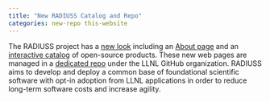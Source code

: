 ```yaml
---
title: "New RADIUSS Catalog and Repo"
categories: new-repo this-website
---
```


The RADIUSS project has a [new look](https://software.llnl.gov/radiuss/) including an [About page](https://software.llnl.gov/radiuss/about/) and an [interactive catalog](https://software.llnl.gov/radiuss/projects/) of open-source products. These new web pages are managed in a [dedicated repo](https://github.com/llnl/radiuss) under the LLNL GitHub organization. RADIUSS aims to develop and deploy a common base of foundational scientific software with opt-in adoption from LLNL applications in order to reduce long-term software costs and increase agility.
